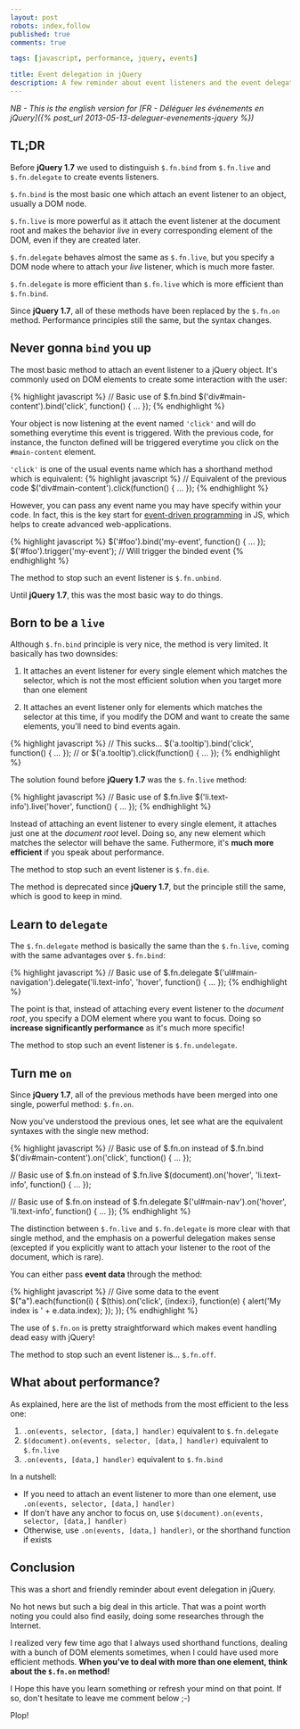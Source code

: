```yaml
---
layout: post
robots: index,follow
published: true
comments: true

tags: [javascript, performance, jquery, events]

title: Event delegation in jQuery
description: A few reminder about event listeners and the event delegation bests practices in jQuery.
---
```


*NB - This is the english version for [FR - Déléguer les événements en jQuery]({% post_url 2013-05-13-deleguer-evenements-jquery %})*

## TL;DR

Before **jQuery 1.7** we used to distinguish `$.fn.bind` from `$.fn.live` and `$.fn.delegate` to create events listeners.

`$.fn.bind` is the most basic one which attach an event listener to an object, usually a DOM node.

`$.fn.live` is more powerful as it attach the event listener at the document root and makes the behavior *live* in every corresponding element of the DOM, even if they are created later.

`$.fn.delegate` behaves almost the same as `$.fn.live`, but you specify a DOM node where to attach your *live* listener, which is much more faster.

`$.fn.delegate` is more efficient than `$.fn.live` which is more efficient than `$.fn.bind`.

Since **jQuery 1.7**, all of these methods have been replaced by the `$.fn.on` method. Performance principles still the same, but the syntax changes.


## Never gonna `bind` you up

The most basic method to attach an event listener to a jQuery object. It's commonly used on DOM elements to create some interaction with the user:

{% highlight javascript %}
// Basic use of $.fn.bind
$('div#main-content').bind('click', function() { ... });
{% endhighlight %}

Your object is now listening at the event named `'click'` and will do something everytime this event is triggered. With the previous code, for instance, the functon defined will be triggered everytime you click on the `#main-content` element.

`'click'` is one of the usual events name which has a shorthand method which is equivalent:
{% highlight javascript %}
// Equivalent of the previous code
$('div#main-content').click(function() { ... });
{% endhighlight %}

However, you can pass any event name you may have specify within your code. In fact, this is the key start for [event-driven programming](http://en.wikipedia.org/wiki/Event-driven_programming) in JS, which helps to create advanced web-applications.

{% highlight javascript %}
$('#foo').bind('my-event', function() { ... });
$('#foo').trigger('my-event');  // Will trigger the binded event
{% endhighlight %}

<p class="islet">
    The method to stop such an event listener is <code>$.fn.unbind</code>.
</p>

Until **jQuery 1.7**, this was the most basic way to do things.


## Born to be a `live`

Although `$.fn.bind` principle is very nice, the method is very limited. It basically has two downsides:

1. It attaches an event listener for every single element which matches the selector, which is not the most efficient solution when you target more than one element

2. It attaches an event listener only for elements which matches the selector at this time, if you modify the DOM and want to create the same elements, you'll need to bind events again.

{% highlight javascript %}
// This sucks...
$('a.tooltip').bind('click', function() { ... });
// or $('a.tooltip').click(function() { ... });
{% endhighlight %}

The solution found before **jQuery 1.7** was the `$.fn.live` method:

{% highlight javascript %}
// Basic use of $.fn.live
$('li.text-info').live('hover', function() { ... });
{% endhighlight %}

Instead of attaching an event listener to every single element, it attaches just one at the *document root* level. Doing so, any new element which matches the selector will behave the same. Futhermore, it's **much more efficient** if you speak about performance.

<p class="islet">
    The method to stop such an event listener is <code>$.fn.die</code>.
</p>

The method is deprecated since **jQuery 1.7**, but the principle still the same, which is good to keep in mind.


## Learn to `delegate`

The `$.fn.delegate` method is basically the same than the `$.fn.live`, coming with the same advantages over `$.fn.bind`:

{% highlight javascript %}
// Basic use of $.fn.delegate
$('ul#main-navigation').delegate('li.text-info', 'hover', function() { ... });
{% endhighlight %}

The point is that, instead of attaching every event listener to the *document root*, you specify a DOM element where you want to focus. Doing so **increase significantly performance** as it's much more specific!

<p class="islet">
    The method to stop such an event listener is <code>$.fn.undelegate</code>.
</p>


## Turn me `on`

Since **jQuery 1.7**, all of the previous methods have been merged into one single, powerful method: `$.fn.on`.

Now you've understood the previous ones, let see what are the equivalent syntaxes with the single new method:

{% highlight javascript %}
// Basic use of $.fn.on instead of $.fn.bind
$('div#main-content').on('click', function() { ... });

// Basic use of $.fn.on instead of $.fn.live
$(document).on('hover', 'li.text-info', function() { ... });

// Basic use of $.fn.on instead of $.fn.delegate
$('ul#main-nav').on('hover', 'li.text-info', function() { ... });
{% endhighlight %}

The distinction between `$.fn.live` and `$.fn.delegate` is more clear with that single method, and the emphasis on a powerful delegation makes sense (excepted if you explicitly want to attach your listener to the root of the document, which is rare).

You can either pass **event data** through the method:

{% highlight javascript %}
// Give some data to the event
$("a").each(function(i) {
    $(this).on('click', {index:i}, function(e) {
        alert('My index is ' + e.data.index);
    });
});
{% endhighlight %}

The use of `$.fn.on` is pretty straightforward which makes event handling dead easy with jQuery!

<p class="islet">
    The method to stop such an event listener is... <code>$.fn.off</code>.
</p>

## What about performance?

As explained, here are the list of methods from the most efficient to the less one:

1. `.on(events, selector, [data,] handler)` equivalent to `$.fn.delegate`
2. `$(document).on(events, selector, [data,] handler)` equivalent to `$.fn.live`
3. `.on(events, [data,] handler)` equivalent to `$.fn.bind`

In a nutshell:

- If you need to attach an event listener to more than one element, use `.on(events, selector, [data,] handler)`
- If don't have any anchor to focus on, use `$(document).on(events, selector, [data,] handler)`
- Otherwise, use `.on(events, [data,] handler)`, or the shorthand function if exists

## Conclusion

This was a short and friendly reminder about event delegation in jQuery.

No hot news but such a big deal in this article. That was a point worth noting you could also find easily, doing some researches through the Internet.

I realized very few time ago that I always used shorthand functions, dealing with a bunch of DOM elements sometimes, when I could have used more efficient methods. **When you've to deal with more than one element, think about the `$.fn.on` method!**

I Hope this have you learn something or refresh your mind on that point. If so, don't hesitate to leave me comment below ;-)

Plop!